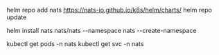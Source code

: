 helm repo add nats https://nats-io.github.io/k8s/helm/charts/
helm repo update

helm install nats nats/nats --namespace nats --create-namespace

kubectl get pods -n nats
kubectl get svc -n nats